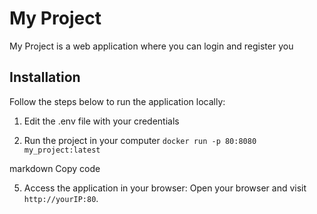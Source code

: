 # My Project

My Project is a web application where you can login and register you


## Installation

Follow the steps below to run the application locally:

1. Edit the .env file with your credentials

2. Run the project in your computer
```docker run -p 80:8080 my_project:latest```

markdown
Copy code

5. Access the application in your browser:
Open your browser and visit `http://yourIP:80`.